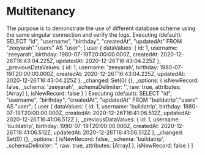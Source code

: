 # Multitenancy
 The purpose is to demonstrate the use of different database scheme using the same singular connection and verify the logs.
Executing (default): SELECT "id", "username", "birthday", "createdAt", "updatedAt" FROM "zeeyarah"."users" AS "user";
[
  user {
    dataValues: {
      id: 1,
      username: 'zeeyarah',
      birthday: 1980-07-19T20:00:00.000Z,
      createdAt: 2020-12-26T16:43:04.225Z,
      updatedAt: 2020-12-26T16:43:04.225Z
    },
    _previousDataValues: {
      id: 1,
      username: 'zeeyarah',
      birthday: 1980-07-19T20:00:00.000Z,
      createdAt: 2020-12-26T16:43:04.225Z,
      updatedAt: 2020-12-26T16:43:04.225Z
    },
    _changed: Set(0) {},
    _options: {
      isNewRecord: false,
      _schema: 'zeeyarah',
      _schemaDelimiter: '',
      raw: true,
      attributes: [Array]
    },
    isNewRecord: false
  }
]
Executing (default): SELECT "id", "username", "birthday", "createdAt", "updatedAt" FROM "buildatrip"."users" AS "user";
[
  user {
    dataValues: {
      id: 1,
      username: 'buildatrip',
      birthday: 1980-07-19T20:00:00.000Z,
      createdAt: 2020-12-26T16:41:06.512Z,
      updatedAt: 2020-12-26T16:41:06.512Z
    },
    _previousDataValues: {
      id: 1,
      username: 'buildatrip',
      birthday: 1980-07-19T20:00:00.000Z,
      createdAt: 2020-12-26T16:41:06.512Z,
      updatedAt: 2020-12-26T16:41:06.512Z
    },
    _changed: Set(0) {},
    _options: {
      isNewRecord: false,
      _schema: 'buildatrip',
      _schemaDelimiter: '',
      raw: true,
      attributes: [Array]
    },
    isNewRecord: false
  }
]

